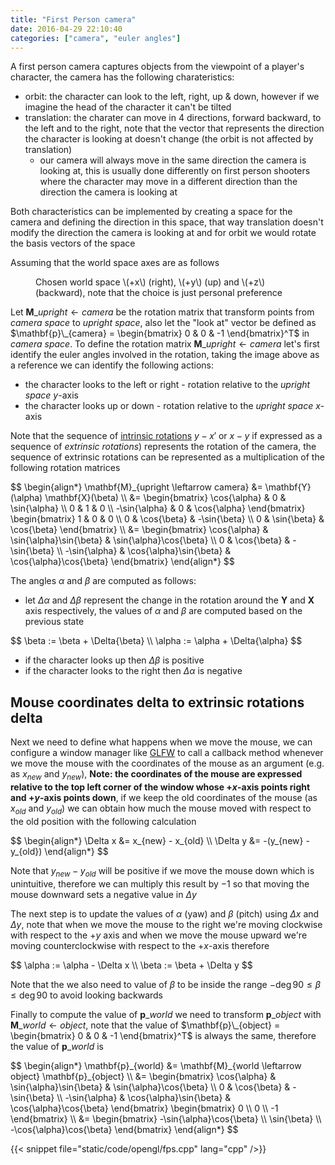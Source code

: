 ```yaml
---
title: "First Person camera"
date: 2016-04-29 22:10:40
categories: ["camera", "euler angles"]
---
```


A first person camera captures objects from the viewpoint of a player's character, the camera has the following charateristics:

- orbit: the character can look to the left, right, up & down, however if we imagine the head of the character it can't be tilted
- translation: the charater can move in 4 directions, forward backward, to the left and to the right, note that the vector that represents the direction the character is looking at doesn't change (the orbit is not affected by translation)
  - our camera will always move in the same direction the camera is looking at, this is usually done differently on first person shooters where the character may move in a different direction than the direction the camera is looking at

Both characteristics can be implemented by creating a space for the camera and defining the direction in this space, that way translation doesn't modify the direction the camera is looking at and for orbit we would rotate the basis vectors of the space

Assuming that the world space axes are as follows

<figure>
  <div class="figure-images">
    <img class="lazy-load" data-src="/images/xyz.jpg" alt="">
  </div>
  <figcaption>Chosen world space \(+x\) (right), \(+y\) (up) and \(+z\) (backward), note that the choice is just personal preference</figcaption>
</figure>


Let $\mathbf{M}\_{upright \leftarrow camera}$ be the rotation matrix that transform points from *camera space* to *upright space*, also let the "look at" vector be defined as $\mathbf{p}\_{camera} = \begin{bmatrix} 0 & 0 & -1 \end{bmatrix}^T$ in *camera space*. To define the rotation matrix $\mathbf{M}\_{upright \leftarrow camera}$ let's first identify the euler angles involved in the rotation, taking the image above as a reference we can identify the following actions:

- the character looks to the left or right - rotation relative to the *upright space* $y$-axis
- the character looks up or down - rotation relative to the *upright space* $x$-axis

Note that the sequence of [intrinsic rotations](../../../transformation-matrices/rotation/euler-angles#intrinsic-rotations) $y-x'$ or $x-y$ if expressed as a sequence of *extrinsic rotations*) represents the rotation of the camera, the sequence of extrinsic rotations can be represented as a multiplication of the following rotation matrices

<div>
$$
\begin{align*}
\mathbf{M}_{upright \leftarrow camera} &= \mathbf{Y}(\alpha) \mathbf{X}(\beta) \\
&= \begin{bmatrix}
\cos{\alpha} & 0 & \sin{\alpha} \\
0 & 1 & 0 \\
-\sin{\alpha} & 0 & \cos{\alpha}
\end{bmatrix} \begin{bmatrix}
1 & 0 & 0 \\
0 & \cos{\beta} & -\sin{\beta} \\
0 & \sin{\beta} & \cos{\beta}
\end{bmatrix}
\\
&= \begin{bmatrix}
\cos{\alpha} & \sin{\alpha}\sin{\beta} & \sin{\alpha}\cos{\beta} \\
0 & \cos{\beta} & -\sin{\beta} \\
-\sin{\alpha} & \cos{\alpha}\sin{\beta} & \cos{\alpha}\cos{\beta}
\end{bmatrix}
\end{align*}
$$
</div>

The angles $\alpha$ and $\beta$ are computed as follows:

- let $\Delta{\alpha}$ and $\Delta{\beta}$ represent the change in the rotation around the $\mathbf{Y}$ and $\mathbf{X}$ axis respectively, the values of $\alpha$ and $\beta$ are computed based on the previous state

<div>
$$
\beta := \beta + \Delta{\beta} \\
\alpha := \alpha + \Delta{\alpha}
$$
</div>

<span></span>

- if the character looks up then $\Delta{\beta}$ is positive
- if the character looks to the right then $\Delta{\alpha}$ is negative

## Mouse coordinates delta to extrinsic rotations delta

Next we need to define what happens when we move the mouse, we can configure a window manager like [GLFW](http://www.glfw.org/) to call a callback method whenever we move the mouse with the coordinates of the mouse as an argument (e.g. as $x_{new}$ and $y_{new}$), **Note: the coordinates of the mouse are expressed relative to the top left corner of the window whose $+x$-axis points right and $+y$-axis points down**, if we keep the old coordinates of the mouse (as $x_{old}$ and $y_{old}$) we can obtain how much the mouse moved with respect to the old position with the following calculation

<div>
$$
\begin{align*}
\Delta x &= x_{new} - x_{old} \\
\Delta y &= -(y_{new} - y_{old})
\end{align*}
$$
</div>

Note that $y_{new} - y_{old}$ will be positive if we move the mouse down which is unintuitive, therefore we can multiply this result by $-1$ so that moving the mouse downward sets a negative value in $\Delta y$

The next step is to update the values of $\alpha$ (yaw) and $\beta$ (pitch) using $\Delta x$ and $\Delta y$, note that when we move the mouse to the right we're moving clockwise with respect to the $+y$ axis and when we move the mouse upward we're moving counterclockwise with respect to the $+x$-axis therefore

<div>
$$
\alpha := \alpha - \Delta x \\
\beta := \beta + \Delta y
$$
</div>

Note that the we also need to value of $\beta$ to be inside the range $-\deg{90} \leq \beta \leq \deg{90}$ to avoid looking backwards

Finally to compute the value of $\mathbf{p}\_{world}$ we need to transform $\mathbf{p}\_{object}$ with $\mathbf{M}\_{world \leftarrow object}$, note that the value of $\mathbf{p}\_{object} = \begin{bmatrix} 0 & 0 & -1 \end{bmatrix}^T$ is always the same, therefore the value of $\mathbf{p}\_{world}$ is

<div>
$$
\begin{align*}
\mathbf{p}_{world} &= \mathbf{M}_{world \leftarrow object} \mathbf{p}_{object} \\
&= \begin{bmatrix}
\cos{\alpha} & \sin{\alpha}\sin{\beta} & \sin{\alpha}\cos{\beta} \\
0 & \cos{\beta} & -\sin{\beta} \\
-\sin{\alpha} & \cos{\alpha}\sin{\beta} & \cos{\alpha}\cos{\beta}
\end{bmatrix} \begin{bmatrix} 0 \\ 0 \\ -1 \end{bmatrix} \\
&= \begin{bmatrix}
-\sin{\alpha}\cos{\beta} \\
\sin{\beta} \\
-\cos{\alpha}\cos{\beta}
\end{bmatrix}
\end{align*}
$$
</div>

{{< snippet file="static/code/opengl/fps.cpp" lang="cpp" />}}

